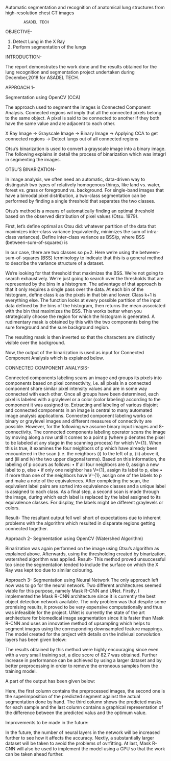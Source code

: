 Automatic segmentation and recognition of anatomical lung
			structures from high-resolution chest CT images

			ASADEL TECH


OBJECTIVE- 

1. Detect Lung in the X Ray
2. Perform segmentation of the lungs

INTRODUCTION-

The report demonstrates the work done and the results obtained for the lung recognition and segmentation project undertaken during December,2018 for ASADEL TECH.

APPROACH 1-

Segmentation using OpenCV (CCA)

The approach used to segment the images is Connected Component Analysis. Connected regions wil imply that all the connected pixels belong
to the same object. A pixel is said to be connected to another if they both have the same value and are adjacent to each other.

X Ray Image -> Grayscale Image -> Binary Image -> Applying CCA to get connected regions -> Detect lungs out of all connected regions


Otsu’s binarization is used to convert a grayscale image into a binary image. 
The following explains in detail the process of binarization which was integrl in segmenting the images.

OTSU’S BINARIZATION-

In image analysis, we often need an automatic, data-driven way to distinguish two types of relatively homogenous things, like land vs. water, forest vs. grass or foreground vs. background. For single-band images that have a bimodal pixel distribution, a two-class segmentation can be performed by finding a single threshold that separates the two classes.

Otsu’s method is a means of automatically finding an optimal threshold based on the observed distribution of pixel values (Otsu. 1979).

First, let’s define optimal as Otsu did: whatever partition of the data that maximizes inter-class variance (equivalently, minimizes the sum of intra-class variances). Define inter-class variance as BSS/p, where BSS (between-sum-of-squares) is







In our case, there are two classes so p=2. Here we’re using the between-sum-of-squares (BSS) terminology to indicate that this is a general method to describe the variance structure of a dataset.

We’re looking for that threshold that maximizes the BSS.
We’re not going to search exhaustively. We’re just going to search over the thresholds that are represented by the bins in a histogram. The advantage of that approach is that it only requires a single pass over the data. At each bin of the histogram, define class k as the pixels in that bin and lower. Class k+1 is everything else. 
The function looks at every possible partition of the input data defined by the bins of the histogram, then returns the mean associated with the bin that maximizes the BSS. This works better when you strategically choose the region for which the histogram is generated. A rudimentary mask is obtained by this with the two components being the sure foreground and the sure background region. 

The resulting mask is then inverted so that the characters are distinctly visible over the background.

Now, the output of the  binarization is used as input for Connected Component Analysis which is explained below.

CONNECTED COMPONENT ANALYSIS-

Connected components labeling scans an image and groups its pixels into components based on pixel connectivity, i.e. all pixels in a connected component share similar pixel intensity values and are in some way connected with each other. Once all groups have been determined, each pixel is labeled with a graylevel or a color (color labeling) according to the component it was assigned to. 
Extracting and labeling of various disjoint and connected components in an image is central to many automated image analysis applications. 
Connected component labeling works on binary or graylevel images and different measures of connectivity are possible. However, for the following we assume binary input images and 8-connectivity. The connected components labeling operator scans the image by moving along a row until it comes to a point p (where p denotes the pixel to be labeled at any stage in the scanning process) for which V={1}. When this is true, it examines the four neighbors of p which have already been encountered in the scan (i.e. the neighbors (i) to the left of p, (ii) above it, and (iii and iv) the two upper diagonal terms). Based on this information, the labeling of p occurs as follows: 
    • If all four neighbors are 0, assign a new label to p, else 
    • if only one neighbor has V={1}, assign its label to p, else 
    • if more than one of the neighbors have V={1}, assign one of the labels to p and make a note of the equivalences. 
After completing the scan, the equivalent label pairs are sorted into equivalence classes and a unique label is assigned to each class. As a final step, a second scan is made through the image, during which each label is replaced by the label assigned to its equivalence classes. For display, the labels might be different graylevels or colors. 

Result- The resultant output fell well short of expectations due to inherent problems with the algorithm which resulted in disparate regions getting connected together.

Approach 2-
Segmentation using OpenCV (Watershed Algorithm)

Binarization was again performed on the image using Otsu’s algorithm as explained above.
Afterwards, using the thresholding created by binarization, watershed algorithm was applied.
Result- This method proved unsuccessful too since the segmentation tended to include the surface on which the X Ray was kept too due to similar colouring.

Approach 3-
Segmentation using Neural Network 
The only approach left now was to go for the neural network.
Two different architectures seemed viable for this purpose, namely Mask R-CNN and UNet.
Firstly, I implemented the Mask R-CNN architecture since it is currently the best object detection network available. The only problem was that despite some promising results, it proved to be very expensive computationally and thus was infeasible for the project.
UNet is currently the state of the art architecture for biomedical image segmentation since it is faster than Mask R-CNN and uses an innovative method of upsampling which helps to segment images using the corresponding downsampled feature mappings.  The model created for the project with details on the indiviual convolution layers has been given below:
 
The results obtained by this method were highly encouraging since even with a very small training set, a dice score of 82.7 was obtained. Further increase in performance can be achieved by using a larger dataset and by better preprocessing in order to remove the erroneous samples from the training model.

A part of the output has been given below:

Here, the first column contains the preprocessed images, the second one is the superimposition of the predicted segment against the actual segmentation done by hand. The third column shows the predicted masks for each sample and the last column contains a graphical representation of the difference between the predicted valus and the optimum value.

Improvements to be made in the future:
 
In the future, the number of neural layers in the network will be increased further to see how it affects the accuracy. Nextly, a substantially larger dataset will be taken to avoid the problems of ovrfitting. At last, Mask R-CNN will also be used to implement the model using a GPU so that the work can be taken ahead further.
